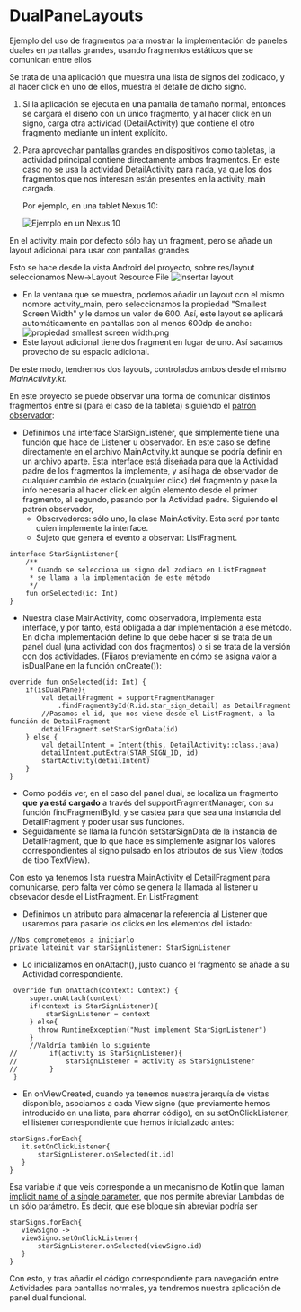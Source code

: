 # DualPaneLayouts

Ejemplo del uso de fragmentos para mostrar la implementación de paneles duales en pantallas grandes, usando fragmentos estáticos que se comunican entre ellos

Se trata de una aplicación que muestra una lista de signos del zodicado, y al hacer click en uno de ellos, muestra el detalle de dicho signo. 


1. Si la aplicación se ejecuta en una pantalla de tamaño normal, entonces se cargará el diseño con un único fragmento, y al hacer click en un signo, carga otra actividad (DetailActivity) que contiene el otro fragmento mediante un intent explícito. 
2. Para aprovechar pantallas grandes en dispositivos como tabletas, la actividad principal contiene directamente ambos fragmentos. En este caso no se usa la actividad DetailActivity para nada, ya que los dos fragmentos que nos interesan están presentes en la activity_main cargada.

   Por ejemplo, en una tablet Nexus 10:

    ![Ejemplo en un Nexus 10](imagenes/tablet.png)

En el activity_main por defecto sólo hay un fragment, pero se añade un layout adicional para usar con pantallas grandes

Esto se hace desde la vista Android del proyecto, sobre res/layout  seleccionamos New->Layout Resource File
![insertar layout](imagenes/img.png)
 - En la ventana que se muestra, podemos añadir un layout con el  mismo nombre activity_main, pero seleccionamos la propiedad "Smallest Screen Width" y le damos un valor de 600. Así, este layout se aplicará automáticamente en pantallas con al menos 600dp de ancho:
![propiedad smallest screen width.png](imagenes/img_1.png)
 - Este layout adicional tiene dos fragment en lugar de uno. Así sacamos provecho de su espacio adicional. 

De este modo, tendremos dos layouts, controlados ambos desde el mismo _MainActivity.kt._

En este proyecto se puede observar una forma de comunicar distintos fragmentos entre sí (para el caso de la tableta) siguiendo el [patrón observador](https://wiki.yowu.dev/es/Knowledge-base/Kotlin/Learning/063-the-observer-pattern-in-kotlin-implementing-the-observer-design-pattern):  
 - Definimos una interface StarSignListener, que simplemente tiene una función que hace de Listener u observador. 
En este caso se define directamente en el archivo MainActivity.kt aunque se podría definir en un archivo aparte. 
Esta interface está diseñada para que la Actividad padre de los fragmentos la implemente, 
y así haga de observador de cualquier cambio de estado (cualquier click) del fragmento y pase la info 
necesaria al hacer click en algún elemento desde el primer fragmento, al segundo, pasando por la Actividad padre.
Siguiendo el patrón observador, 
   - Observadores: sólo uno, la clase MainActivity. Esta será por tanto quien implemente la interface.
   - Sujeto que genera el evento a observar: ListFragment. 
```
interface StarSignListener{
    /**
     * Cuando se selecciona un signo del zodiaco en ListFragment
     * se llama a la implementación de este método
     */
    fun onSelected(id: Int)
}
```
 - Nuestra clase MainActivity, como observadora, implementa esta interface, y por tanto, está obligada a dar implementación a ese método. En dicha implementación define lo que debe hacer si se trata de un panel dual (una actividad con dos fragmentos) o si se trata de la versión con dos actividades. (Fijaros previamente en cómo se asigna valor a isDualPane en la función onCreate()):
```
override fun onSelected(id: Int) {
    if(isDualPane){
        val detailFragment = supportFragmentManager
            .findFragmentById(R.id.star_sign_detail) as DetailFragment
        //Pasamos el id, que nos viene desde el ListFragment, a la función de DetailFragment
        detailFragment.setStarSignData(id)
    } else {
        val detailIntent = Intent(this, DetailActivity::class.java)
        detailIntent.putExtra(STAR_SIGN_ID, id)
        startActivity(detailIntent)
    }
}
```
 - Como podéis ver, en el caso del panel dual, se localiza un fragmento **que ya está cargado** a través del supportFragmentManager, con su función findFragmentById, y se castea para que sea una instancia del DetailFragment y poder usar sus funciones. 
 - Seguidamente se llama la función setStarSignData de la instancia de DetailFragment, que lo que hace es simplemente asignar los valores correspondientes al signo pulsado en los atributos de sus View (todos de tipo TextView).

Con esto ya tenemos lista nuestra MainActivity el DetailFragment para comunicarse, pero falta ver cómo se genera la llamada al listener u obsevador desde el ListFragment.
En ListFragment:
 - Definimos un atributo para almacenar la referencia al Listener que usaremos para pasarle los clicks en los elementos del listado:
```
//Nos comprometemos a iniciarlo
private lateinit var starSignListener: StarSignListener
```
 - Lo inicializamos en onAttach(), justo cuando el fragmento se añade a su Actividad correspondiente.
```
 override fun onAttach(context: Context) {
     super.onAttach(context)
     if(context is StarSignListener){
         starSignListener = context
     } else{
       throw RuntimeException("Must implement StarSignListener")
     }
     //Valdría también lo siguiente
//        if(activity is StarSignListener){
//            starSignListener = activity as StarSignListener
//        }
 }
```
 - En onViewCreated, cuando ya tenemos nuestra jerarquía de vistas disponible, asociamos a cada View signo (que previamente hemos introducido en una lista, para ahorrar código), en su setOnClickListener, el listener correspondiente que hemos inicializado antes:
```
starSigns.forEach{
   it.setOnClickListener{
       starSignListener.onSelected(it.id)
   }
}
```
Esa variable _it_ que veis corresponde a un mecanismo de Kotlin que llaman [implicit name of a single parameter](https://kotlinlang.org/docs/lambdas.html#it-implicit-name-of-a-single-parameter), que nos permite abreviar Lambdas de un sólo parámetro.
Es decir, que ese bloque sin abreviar podría ser 
```
starSigns.forEach{
   viewSigno -> 
   viewSigno.setOnClickListener{
       starSignListener.onSelected(viewSigno.id)
   }
}
```
Con esto, y tras añadir el código correspondiente para navegación entre Actividades para pantallas normales, ya tendremos nuestra aplicación de panel dual funcional.


